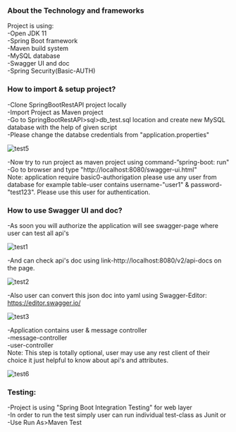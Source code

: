 ### About the Technology and frameworks
Project is using:  
-Open JDK 11  
-Spring Boot framework  
-Maven build system  
-MySQL database  
-Swagger UI and doc  
-Spring Security(Basic-AUTH)  

### How to import & setup project?  
-Clone SpringBootRestAPI project locally  
-Import Project as Maven project  
-Go to SpringBootRestAPI>sql>db_test.sql location and create new MySQL database with the help of given script  
-Please change the databse credentials from "application.properties"

![test5](https://user-images.githubusercontent.com/4569362/67636977-4f61a580-f8d6-11e9-8821-10e31734db07.PNG)

-Now try to run project as maven project using command-”spring-boot: run"  
-Go to browser and type "http://localhost:8080/swagger-ui.html"   
Note: application require basic0-authorigation please use any user from database for example table-user contains username-"user1" & password-"test123". Please use this user for authentication.  

### How to use Swagger UI and doc?  
-As soon you will authorize the application will see swagger-page where user can test all api's 

![test1](https://user-images.githubusercontent.com/4569362/67636973-41ac2000-f8d6-11e9-8b35-ff9a431c5a3d.PNG)

-And can check api's doc using link-http://localhost:8080/v2/api-docs on the page.   

![test2](https://user-images.githubusercontent.com/4569362/67636974-4670d400-f8d6-11e9-94cf-17b707495641.PNG)

-Also user can convert this json doc into yaml using Swagger-Editor: https://editor.swagger.io/  

![test3](https://user-images.githubusercontent.com/4569362/67636976-496bc480-f8d6-11e9-82e1-3354fb16da58.PNG)

-Application contains user & message controller  
-message-controller   
-user-controller  
Note: This step is totally optional, user may use any rest client of their choice it just helpful to know about api's and attributes.  

![test6](https://user-images.githubusercontent.com/4569362/67636983-699b8380-f8d6-11e9-89d7-84150e5a5123.PNG)

### Testing:  
-Project is using "Spring Boot Integration Testing" for web layer  
-In order to run the test simply user can run individual test-class as Junit or  
-Use Run As>Maven Test  
